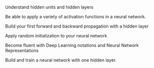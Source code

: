 Understand hidden units and hidden layers

Be able to apply a variety of activation functions in a neural network.

Build your first forward and backward propagation with a hidden layer

Apply random initialization to your neural network

Become fluent with Deep Learning notations and Neural Network Representations

Build and train a neural network with one hidden layer.
